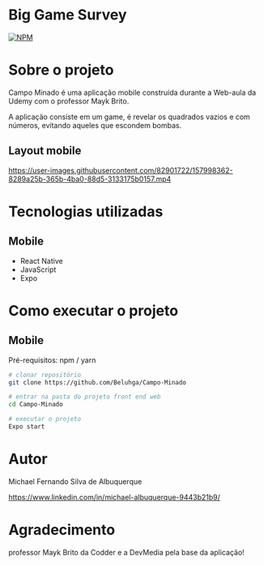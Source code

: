# Big Game Survey 
[![NPM](https://img.shields.io/npm/l/react)](https://github.com/Beluhga/Campo-Minado/blob/main/LICENSE) 

# Sobre o projeto

Campo Minado é uma aplicação mobile construída durante a Web-aula da Udemy com o professor Mayk Brito.

A aplicação consiste em um game, é revelar os quadrados vazios e com números, evitando aqueles que escondem bombas. 

## Layout mobile

https://user-images.githubusercontent.com/82901722/157998362-8289a25b-365b-4ba0-88d5-3133175b0157.mp4


# Tecnologias utilizadas

## Mobile

- React Native
- JavaScript
- Expo

# Como executar o projeto

## Mobile
Pré-requisitos: npm / yarn

```bash
# clonar repositório
git clone https://github.com/Beluhga/Campo-Minado

# entrar na pasta do projeto front end web
cd Campo-Minado

# executar o projeto
Expo start
```

# Autor

Michael Fernando Silva de Albuquerque

https://www.linkedin.com/in/michael-albuquerque-9443b21b9/

# Agradecimento

professor Mayk Brito da Codder e a DevMedia pela base da aplicação!







